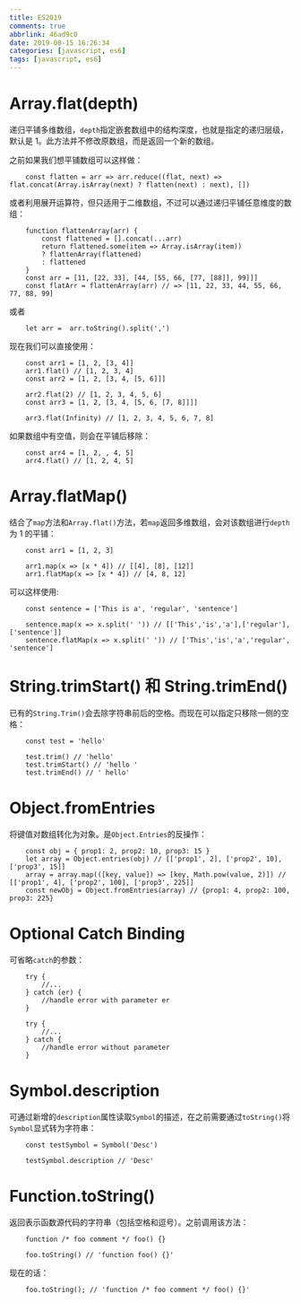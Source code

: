```yaml
---
title: ES2019
comments: true
abbrlink: 46ad9c0
date: 2019-08-15 16:26:34
categories: [javascript, es6]
tags: [javascript, es6]
---
```


# Array.flat(depth)
递归平铺多维数组，`depth`指定嵌套数组中的结构深度，也就是指定的递归层级，默认是 1。此方法并不修改原数组，而是返回一个新的数组。  

之前如果我们想平铺数组可以这样做：
```
    const flatten = arr => arr.reduce((flat, next) => flat.concat(Array.isArray(next) ? flatten(next) : next), [])
```
或者利用展开运算符，但只适用于二维数组，不过可以通过递归平铺任意维度的数组：
```
    function flattenArray(arr) {
        const flattened = [].concat(...arr)
        return flattened.some(item => Array.isArray(item))
        ? flattenArray(flattened) 
        : flattened
    }
    const arr = [11, [22, 33], [44, [55, 66, [77, [88]], 99]]]
    const flatArr = flattenArray(arr) // => [11, 22, 33, 44, 55, 66, 77, 88, 99]
```
或者
```
    let arr =  arr.toString().split(',')
```
现在我们可以直接使用：
```
    const arr1 = [1, 2, [3, 4]]
    arr1.flat() // [1, 2, 3, 4]
    const arr2 = [1, 2, [3, 4, [5, 6]]]

    arr2.flat(2) // [1, 2, 3, 4, 5, 6]
    const arr3 = [1, 2, [3, 4, [5, 6, [7, 8]]]]

    arr3.flat(Infinity) // [1, 2, 3, 4, 5, 6, 7, 8]
```
如果数组中有空值，则会在平铺后移除：
```
    const arr4 = [1, 2, , 4, 5]
    arr4.flat() // [1, 2, 4, 5]
```

# Array.flatMap()
结合了`map`方法和`Array.flat()`方法，若`map`返回多维数组，会对该数组进行`depth`为 1 的平铺：
```
    const arr1 = [1, 2, 3]

    arr1.map(x => [x * 4]) // [[4], [8], [12]]
    arr1.flatMap(x => [x * 4]) // [4, 8, 12]
```
可以这样使用:
```
    const sentence = ['This is a', 'regular', 'sentence']

    sentence.map(x => x.split(' ')) // [['This','is','a'],['regular'],['sentence']]
    sentence.flatMap(x => x.split(' ')) // ['This','is','a','regular', 'sentence']
```

# String.trimStart() 和 String.trimEnd()
已有的`String.Trim()`会去除字符串前后的空格。而现在可以指定只移除一侧的空格：
```
    const test = 'hello'

    test.trim() // 'hello'
    test.trimStart() // 'hello '
    test.trimEnd() // ' hello'
```

# Object.fromEntries
将键值对数组转化为对象。是`Object.Entries`的反操作：
```
    const obj = { prop1: 2, prop2: 10, prop3: 15 }                                   
    let array = Object.entries(obj) // [['prop1', 2], ['prop2', 10], ['prop3', 15]]
    array = array.map(([key, value]) => [key, Math.pow(value, 2)]) // [['prop1', 4], ['prop2', 100], ['prop3', 225]]
    const newObj = Object.fromEntries(array) // {prop1: 4, prop2: 100, prop3: 225}
```

# Optional Catch Binding
可省略`catch`的参数：
```
    try {
        //...
    } catch (er) {
        //handle error with parameter er
    }

    try {
        //...
    } catch {
        //handle error without parameter
    }
```

# Symbol.description
可通过新增的`description`属性读取`Symbol`的描述，在之前需要通过`toString()`将`Symbol`显式转为字符串：
```
    const testSymbol = Symbol('Desc')

    testSymbol.description // 'Desc'
```

# Function.toString()
返回表示函数源代码的字符串（包括空格和逗号）。之前调用该方法：
```
    function /* foo comment */ foo() {}

    foo.toString() // 'function foo() {}'
```
现在的话：
```
    foo.toString(); // 'function /* foo comment */ foo() {}'
```